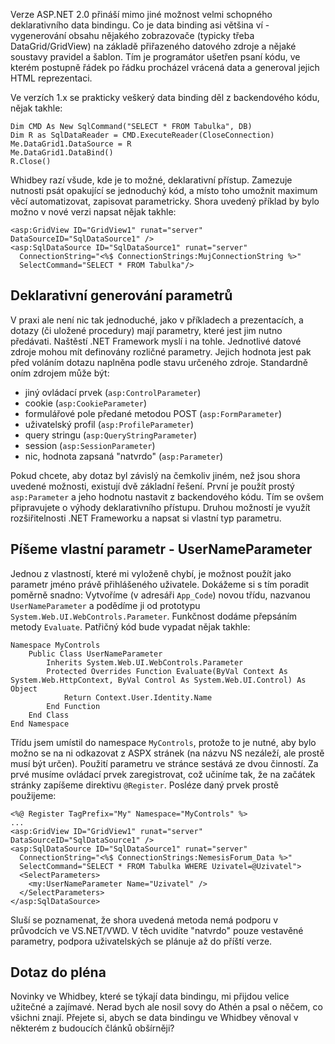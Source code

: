 <!-- dcterms:identifier = aspnetcz#51 -->
<!-- dcterms:title = Tvorba vlastního parametru pro data binding v ASP.NET 2.0 -->
<!-- dcterms:abstract = Verze ASP.NET 2.0 přináší mimo jiné možnost velmi schopného deklarativního data bindingu. Pro parametrizaci dotazů můžete využít některé vestavěné zdroje (cookie, query string, session, profil...). Tento článek popisuje tvorb vlastního typu parametru, který vrcací uživatelské jméno. -->
<!-- np9:categoryId = 1 -->
<!-- x4w:category = IT -->
<!-- np9:authorId = 1 -->
<!-- np9:authorEmail = michal.valasek@altairis.cz -->
<!-- dcterms:creator = Michal Altair Valášek -->
<!-- dcterms:created = 2005-10-05T05:18:03.07+02:00 -->
<!-- dcterms:date = 2005-10-05T05:18:03.07+02:00 -->

Verze ASP.NET 2.0 přináší mimo jiné možnost velmi schopného deklarativního data bindingu. Co je data binding asi většina ví - vygenerování obsahu nějakého zobrazovače (typicky třeba DataGrid/GridView) na základě přiřazeného datového zdroje a nějaké soustavy pravidel a šablon. Tím je programátor ušetřen psaní kódu, ve kterém postupně řádek po řádku procházel vrácená data a generoval jejich HTML reprezentaci.

Ve verzích 1.x se prakticky veškerý data binding děl z backendového kódu, nějak takhle:

    Dim CMD As New SqlCommand("SELECT * FROM Tabulka", DB)
    Dim R as SqlDataReader = CMD.ExecuteReader(CloseConnection)
    Me.DataGrid1.DataSource = R
    Me.DataGrid1.DataBind()
    R.Close()

Whidbey razí všude, kde je to možné, deklarativní přístup. Zamezuje nutnosti psát opakující se jednoduchý kód, a místo toho umožnit maximum věcí automatizovat, zapisovat parametricky. Shora uvedený příklad by bylo možno v nové verzi napsat nějak takhle:

    <asp:GridView ID="GridView1" runat="server" DataSourceID="SqlDataSource1" />
    <asp:SqlDataSource ID="SqlDataSource1" runat="server" 
      ConnectionString="<%$ ConnectionStrings:MujConnectionString %>" 
      SelectCommand="SELECT * FROM Tabulka"/>

## Deklarativní generování parametrů

V praxi ale není nic tak jednoduché, jako v příkladech a prezentacích, a dotazy (či uložené procedury) mají parametry, které jest jim nutno předávati. Naštěstí .NET Framework myslí i na tohle. Jednotlivé datové zdroje mohou mít definovány rozličné parametry. Jejich hodnota jest pak před voláním dotazu naplněna podle stavu určeného zdroje. Standardně oním zdrojem může být:

*   jiný ovládací prvek (`asp:ControlParameter`)
*   cookie (`asp:CookieParameter`)
*   formulářové pole předané metodou POST (`asp:FormParameter`)
*   uživatelský profil (`asp:ProfileParameter`)
*   query stringu (`asp:QueryStringParameter`)
*   session (`asp:SessionParameter`)
*   nic, hodnota zapsaná "natvrdo" (`asp:Parameter`)

Pokud chcete, aby dotaz byl závislý na čemkoliv jiném, než jsou shora uvedené možnosti, existují dvě základní řešení. První je použít prostý `asp:Parameter` a jeho hodnotu nastavit z backendového kódu. Tím se ovšem připravujete o výhody deklarativního přístupu. Druhou možností je využít rozšiřitelnosti .NET Frameworku a napsat si vlastní typ parametru.

## Píšeme vlastní parametr - UserNameParameter

Jednou z vlastností, které mi vyloženě chybí, je možnost použít jako parametr jméno právě přihlášeného uživatele. Dokážeme si s tím poradit poměrně snadno: Vytvoříme (v adresáři `App_Code`) novou třídu, nazvanou `UserNameParameter` a podědíme ji od prototypu `System.Web.UI.WebControls.Parameter`. Funkčnost dodáme přepsáním metody `Evaluate`. Patřičný kód bude vypadat nějak takhle:

    Namespace MyControls
        Public Class UserNameParameter
            Inherits System.Web.UI.WebControls.Parameter
            Protected Overrides Function Evaluate(ByVal Context As System.Web.HttpContext, ByVal Control As System.Web.UI.Control) As Object
                Return Context.User.Identity.Name
            End Function
        End Class
    End Namespace

Třídu jsem umístil do namespace `MyControls`, protože to je nutné, aby bylo možno se na ni odkazovat z ASPX stránek (na názvu NS nezáleží, ale prostě musí být určen). Použití parametru ve stránce sestává ze dvou činností. Za prvé musíme ovládací prvek zaregistrovat, což učiníme tak, že na začátek stránky zapíšeme direktivu `@Register`. Posléze daný prvek prostě použijeme:

    <%@ Register TagPrefix="My" Namespace="MyControls" %>
    ...
    <asp:GridView ID="GridView1" runat="server" DataSourceID="SqlDataSource1" />
    <asp:SqlDataSource ID="SqlDataSource1" runat="server"
      ConnectionString="<%$ ConnectionStrings:NemesisForum_Data %>"
      SelectCommand="SELECT * FROM Tabulka WHERE Uzivatel=@Uzivatel">
      <SelectParameters>
        <my:UserNameParameter Name="Uzivatel" />
      </SelectParameters>
    </asp:SqlDataSource>

Sluší se poznamenat, že shora uvedená metoda nemá podporu v průvodcích ve VS.NET/VWD. V těch uvidíte "natvrdo" pouze vestavěné parametry, podpora uživatelských se plánuje až do příští verze.

## Dotaz do pléna

Novinky ve Whidbey, které se týkají data bindingu, mi přijdou velice užitečné a zajímavé. Nerad bych ale nosil sovy do Athén a psal o něčem, co všichni znají. Přejete si, abych se data bindingu ve Whidbey věnoval v některém z budoucích článků obšírněji?